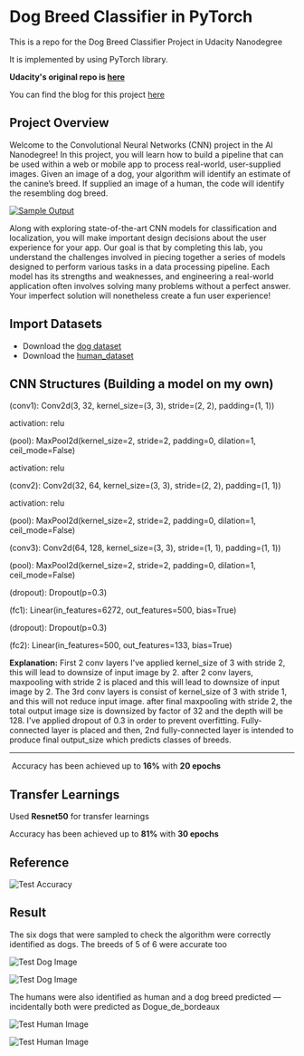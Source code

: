 # Dog Breed Classifier in PyTorch

This is a repo for the Dog Breed Classifier Project  in Udacity Nanodegree

It is implemented by using PyTorch library.

**Udacity's original repo is [here](https://github.com/udacity/deep-learning-v2-pytorch/tree/master/project-dog-classification)**

You can find the blog for this project [here](https://medium.com/@maanavshah/dog-breed-classifier-using-cnn-f480612ac27a)


## Project Overview

Welcome to the Convolutional Neural Networks (CNN) project in the AI  Nanodegree! In this project, you will learn how to build a pipeline that  can be used within a web or mobile app to process real-world,  user-supplied images.  Given an image of a dog, your algorithm will  identify an estimate of the canine’s breed.  If supplied an image of a  human, the code will identify the resembling dog breed.

[![Sample Output](https://github.com/udacity/deep-learning-v2-pytorch/raw/master/project-dog-classification/images/sample_dog_output.png)](https://github.com/udacity/deep-learning-v2-pytorch/blob/master/project-dog-classification/images/sample_dog_output.png)

Along with exploring state-of-the-art CNN models for classification  and localization, you will make important design decisions about the  user experience for your app.  Our goal is that by completing this lab,  you understand the challenges involved in piecing together a series of  models designed to perform various tasks in a data processing pipeline.   Each model has its strengths and weaknesses, and engineering a  real-world application often involves solving many problems without a  perfect answer.  Your imperfect solution will nonetheless create a fun  user experience!



## Import Datasets

* Download the [dog dataset](https://s3-us-west-1.amazonaws.com/udacity-aind/dog-project/dogImages.zip)
* Download the [human_dataset](https://s3-us-west-1.amazonaws.com/udacity-aind/dog-project/lfw.zip)



## CNN Structures (Building a model on my own)

(conv1): Conv2d(3, 32, kernel_size=(3, 3), stride=(2, 2), padding=(1, 1))

activation: relu

(pool): MaxPool2d(kernel_size=2, stride=2, padding=0, dilation=1, ceil_mode=False)

activation: relu

(conv2): Conv2d(32, 64, kernel_size=(3, 3), stride=(2, 2), padding=(1, 1))

activation: relu

(pool): MaxPool2d(kernel_size=2, stride=2, padding=0, dilation=1, ceil_mode=False)

(conv3): Conv2d(64, 128, kernel_size=(3, 3), stride=(1, 1), padding=(1, 1))

(pool): MaxPool2d(kernel_size=2, stride=2, padding=0, dilation=1, ceil_mode=False)

(dropout): Dropout(p=0.3)

(fc1): Linear(in_features=6272, out_features=500, bias=True)

(dropout): Dropout(p=0.3)

(fc2): Linear(in_features=500, out_features=133, bias=True)

**Explanation:** First 2 conv layers I've applied kernel_size of 3 with stride 2, this will lead to downsize of input image by 2. after 2 conv layers, maxpooling with stride 2 is placed and this will lead to downsize of input image by 2. The 3rd conv layers is consist of kernel_size of 3 with stride 1, and this will not reduce input image. after final maxpooling with stride 2, the total output image size is downsized by factor of 32 and the depth will be 128. I've applied dropout of 0.3 in order to prevent overfitting. Fully-connected layer is placed and then, 2nd fully-connected layer is intended to produce final output_size which predicts classes of breeds.

-----

​	Accuracy has been achieved up to **16%** with **20 epochs**





## Transfer Learnings

Used **Resnet50** for transfer learnings



Accuracy has been achieved up to **81%** with **30 epochs**


## Reference

![Test Accuracy](https://github.com/maanavshah/dog-breed-classifier/blob/master/my_images/test_accuracy.png)



## Result

The six dogs that were sampled to check the algorithm were correctly identified as dogs. The breeds of 5 of 6 were accurate too


![Test Dog Image](https://github.com/maanavshah/dog-breed-classifier/blob/master/my_images/dog1.png)

![Test Dog Image](https://github.com/maanavshah/dog-breed-classifier/blob/master/my_images/dog2.png)


The humans were also identified as human and a dog breed predicted — incidentally both were predicted as Dogue_de_bordeaux

![Test Human Image](https://github.com/maanavshah/dog-breed-classifier/blob/master/my_images/human1.png)

![Test Human Image](https://github.com/maanavshah/dog-breed-classifier/blob/master/my_images/human2.png)
